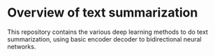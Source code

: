 # Overview of text summarization
This repository contains the various deep learning methods to do text summarization, using basic encoder decoder to bidirectional neural networks.
